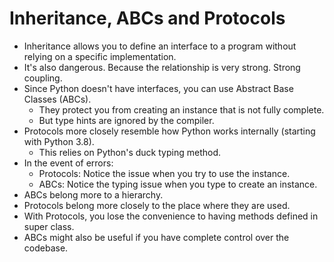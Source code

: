 # Inheritance, ABCs and Protocols

* Inheritance allows you to define an interface to a program without relying on a specific implementation.
* It's also dangerous. Because the relationship is very strong. Strong coupling.
* Since Python doesn't have interfaces, you can use Abstract Base Classes (ABCs).
  * They protect you from creating an instance that is not fully complete.
  * But type hints are ignored by the compiler.
* Protocols more closely resemble how Python works internally (starting with Python 3.8).
  * This relies on Python's duck typing method. 
* In the event of errors:
  * Protocols: Notice the issue when you try to use the instance.
  * ABCs: Notice the typing issue when you type to create an instance.
* ABCs belong more to a hierarchy.
* Protocols belong more closely to the place where they are used.
* With Protocols, you lose the convenience to having methods defined in super class.
* ABCs might also be useful if you have complete control over the codebase.
